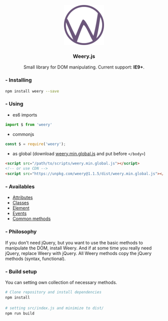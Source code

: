 <p align="center">
	<a href="https://github.com/sevenns/weery.js" title="Weery"><img src="./logo.png" width="128px"></a>
	<h3 align="center">Weery.js</h3>
</p>

<p align="center">Small library for DOM manipulating. Current support: <b>IE9+</b>.</p>

### - Installing

``` bash
npm install weery --save
```

### - Using

- es6 imports
``` javascript
import $ from 'weery'
```

- commonjs
``` javascript
const $ = require('weery');
```

- as global (download [weery.min.global.js][weery-global] and put before ```</body>```)
``` html
<script src="/path/to/scripts/weery.min.global.js"></script>
<!-- or use CDN -->
<script src="https://unpkg.com/weery@1.1.5/dist/weery.min.global.js"></script>
```

### - Availables

- [Attributes][attr]
- [Classes][class]
- [Element][element]
- [Events][event]
- [Common methods][common]

### - Philosophy

If you don't need jQuery, but you want to use the basic methods to manipulate the DOM, install Weery. And if at some time you really need jQuery, replace Weery with jQuery. All Weery methods copy the jQuery methods (syntax, functional).

### - Build setup

You can setting own collection of necessary methods.

```bash
# Clone repository and install dependencies
npm install

# setting src/index.js and minimize to dist/
npm run build
```

[weery-global]: https://github.com/sevenns/weery.js/blob/master/dist/weery.min.global.js

[attr]: https://github.com/sevenns/weery.js/blob/master/docs/attr.md
[class]: https://github.com/sevenns/weery.js/blob/master/docs/class.md
[common]: https://github.com/sevenns/weery.js/blob/master/docs/common.md
[element]: https://github.com/sevenns/weery.js/blob/master/docs/element.md
[event]: https://github.com/sevenns/weery.js/blob/master/docs/event.md